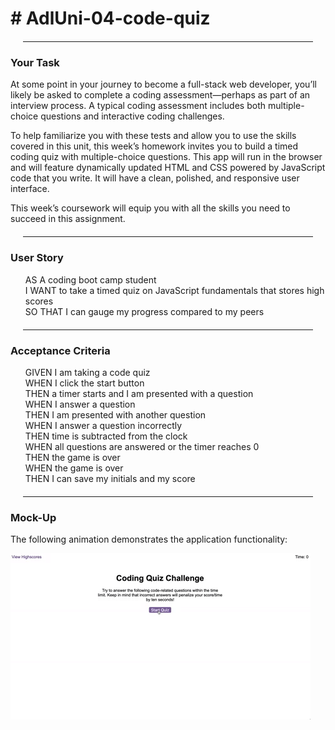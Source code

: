 <style>
hr {
    margin: 20px;
}
ul, li {
    list-style: none;
}
</style>
<h1># AdlUni-04-code-quiz</h1>
<hr>
<h3>Your Task</h3>
<p>At some point in your journey to become a full-stack web developer, you’ll likely be asked to complete a coding assessment—perhaps as part of an interview process. A typical coding assessment includes both multiple-choice questions and interactive coding challenges.</p>
<p>To help familiarize you with these tests and allow you to use the skills covered in this unit, this week’s homework invites you to build a timed coding quiz with multiple-choice questions. This app will run in the browser and will feature dynamically updated HTML and CSS powered by JavaScript code that you write. It will have a clean, polished, and responsive user interface.</p>
<p>This week’s coursework will equip you with all the skills you need to succeed in this assignment.</p>
<hr>

<h3>User Story</h3>
    <ul>
        <li>AS A coding boot camp student</li>
        <li>I WANT to take a timed quiz on JavaScript fundamentals that stores high scores</li>
        <li>SO THAT I can gauge my progress compared to my peers</li>
    </ul>
<hr>
<h3>Acceptance Criteria</h3>
    <ul>
        <li>GIVEN I am taking a code quiz</li>
        <li>WHEN I click the start button</li>
        <li>THEN a timer starts and I am presented with a question</li>
        <li>WHEN I answer a question</li>
        <li>THEN I am presented with another question</li>
        <li>WHEN I answer a question incorrectly</li>
        <li>THEN time is subtracted from the clock</li>
        <li>WHEN all questions are answered or the timer reaches 0</li>
        <li>THEN the game is over</li>
        <li>WHEN the game is over</li>
        <li>THEN I can save my initials and my score</li>
    </ul>

<hr>
<h3>Mock-Up</h3>
<p>The following animation demonstrates the application functionality:</p>
<img src="./assets/images/04-web-apis-homework-demo.gif" alt="animation of code quiz"/>

